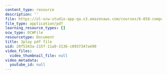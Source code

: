 ```yaml
---
content_type: resource
description: ''
file: https://ol-ocw-studio-app-qa.s3.amazonaws.com/courses/6-858-computer-systems-security-fall-2014/20f5343a215f11a03136c0937347a490_TQhmua7Z2cY.pdf
file_type: application/pdf
learning_resource_types: []
ocw_type: OCWFile
resourcetype: Document
title: 3play pdf file
uid: 20f5343a-215f-11a0-3136-c0937347a490
video_files:
  video_thumbnail_file: null
video_metadata:
  youtube_id: null
---
```

